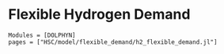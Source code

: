 # Flexible Hydrogen Demand
```@autodocs
Modules = [DOLPHYN]
pages = ["HSC/model/flexible_demand/h2_flexible_demand.jl"]
```